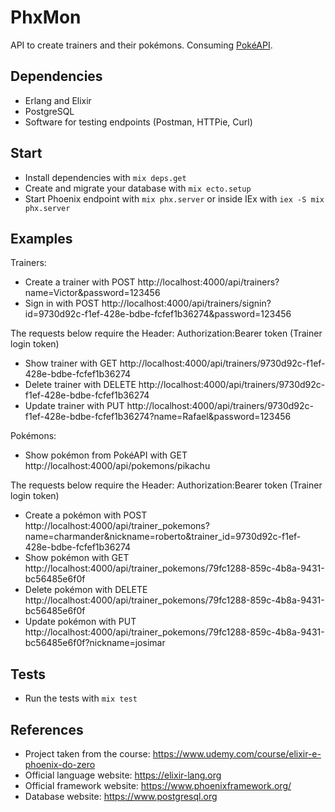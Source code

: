 # PhxMon

API to create trainers and their pokémons. Consuming [PokéAPI](https://pokeapi.co).

## Dependencies

  * Erlang and Elixir
  * PostgreSQL
  * Software for testing endpoints (Postman, HTTPie, Curl)

## Start

  * Install dependencies with `mix deps.get`
  * Create and migrate your database with `mix ecto.setup`
  * Start Phoenix endpoint with `mix phx.server` or inside IEx with `iex -S mix phx.server`

## Examples

Trainers:

  * Create a trainer with POST http://localhost:4000/api/trainers?name=Victor&password=123456
  * Sign in with POST http://localhost:4000/api/trainers/signin?id=9730d92c-f1ef-428e-bdbe-fcfef1b36274&password=123456

  The requests below require the Header: Authorization:Bearer token (Trainer login token)
  * Show trainer with GET http://localhost:4000/api/trainers/9730d92c-f1ef-428e-bdbe-fcfef1b36274
  * Delete trainer with DELETE http://localhost:4000/api/trainers/9730d92c-f1ef-428e-bdbe-fcfef1b36274
  * Update trainer with PUT http://localhost:4000/api/trainers/9730d92c-f1ef-428e-bdbe-fcfef1b36274?name=Rafael&password=123456

Pokémons:

  * Show pokémon from PokéAPI with GET http://localhost:4000/api/pokemons/pikachu

  The requests below require the Header: Authorization:Bearer token (Trainer login token)
  * Create a pokémon with POST http://localhost:4000/api/trainer_pokemons?name=charmander&nickname=roberto&trainer_id=9730d92c-f1ef-428e-bdbe-fcfef1b36274
  * Show pokémon with GET http://localhost:4000/api/trainer_pokemons/79fc1288-859c-4b8a-9431-bc56485e6f0f
  * Delete pokémon with DELETE http://localhost:4000/api/trainer_pokemons/79fc1288-859c-4b8a-9431-bc56485e6f0f
  * Update pokémon with PUT http://localhost:4000/api/trainer_pokemons/79fc1288-859c-4b8a-9431-bc56485e6f0f?nickname=josimar

## Tests

  * Run the tests with `mix test`

## References

  * Project taken from the course: https://www.udemy.com/course/elixir-e-phoenix-do-zero
  * Official language website: https://elixir-lang.org
  * Official framework website: https://www.phoenixframework.org/
  * Database website: https://www.postgresql.org
